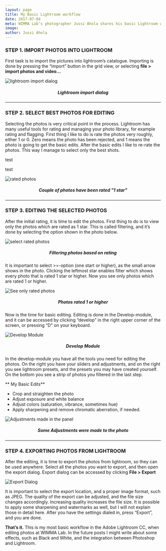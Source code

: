 ```yaml
---
layout: page
title: My Basic Lightroom workflow
date: 2017-07-04
meta: WIMMA Lab's photographer Jussi Ahola shares his basic Lightroom workflow! Read to learn my workflow from start to finish, in Adobe Lightroom CC!
image:
author: Jussi Ahola
---
```


### STEP 1. IMPORT PHOTOS INTO LIGHTROOM
First task is to import the pictures into lightroom’s catalogue. Importing is done by pressing the “import” button in the grid view, or selecting **file > import photos and video…**

![lightroom import dialog]({{site.baseurl}}/img/kuva1.png)
##### <center>Lightroom import dialog</center>

***

### STEP 2. SELECT BEST PHOTOS FOR EDITING
Selecting the photos is very critical point in the process. Lightroom has many useful tools for rating and managing your photo library, for example rating and flagging. First thing I like to do is rate the photos very roughly, either 1 or 0. Zero means the photo has been rejected, and 1 means the photo is going to get the basic edits. After the basic edits I like to re-rate the photos. This way I manage to select only the best shots.

test  
  
  
test

![rated photos]({{site.baseurl}}/img/kuva2.png)
##### <center>Couple of photos have been rated "1 star"</center>

***

### STEP 3. EDITING THE SELECTED PHOTOS
After the initial rating, it is time to edit the photos. First thing to do is to view only the photos which are rated as 1 star. This is called filtering, and it’s done by selecting the option shown in the photo below.

![select rated photos]({{site.baseurl}}/img/kuva3.png)
##### <center>Filtering photos based on rating</center>

It is important to select >=-option (one start or higher), as the small arrow shows in the photo.
Clicking the leftmost star enables filter which shows every photo that is rated 1 star or higher.
Now you see only photos which are rated 1 or higher.

![See only rated photos]({{site.baseurl}}/img/kuva4.png)
##### <center>Photos rated 1 or higher</center>

Now is the time for basic editing. Editing is done in the Develop-module, and it can be accessed by clicking “develop” in the right upper corner of the screen, or pressing “D” on your keyboard.

![Develop Module]({{site.baseurl}}/img/kuva5.png)
##### <center>Develop Module</center>

In the develop-module you have all the tools you need for editing the photos. On the right you have your sliders and adjustments, and on the right you see lightroom presets, and the presets you may have created yourself. On the bottom you see a strip of photos you filtered in the last step.

** My Basic Edits**
-	Crop and straighten the photo
-	Adjust exposure and white balance
-	Adjust colors (saturation, vibrance, sometimes hue)
-	Apply sharpening and remove chromatic aberration, if needed.

![Adjustments made in the panel]({{site.baseurl}}/img/kuva6.png)
##### <center>Some Adjustments were made to the photo</center>

***

### STEP 4. EXPORTING PHOTOS FROM LIGHTROOM
After the editing, it is time to export the photos from lightroom, so they can be used anywhere. Select all the photos you want to export, and then open the export dialog. Export dialog can be accessed by clicking **File > Export**

![Export Dialog]({{site.baseurl}}/img/kuva7.png)

It is important to select the export location, and a proper image format, such as JPEG. The quality of the export can be adjusted, and the file size changes accordingly. Increasing quality increases the file size.
It is possible to apply some sharpening and watermarks as well, but I will not explain those in detail here.
After you have the settings dialed in, press “Export”, and you are done.

**That’s it.** This is my most basic workflow in the Adobe Lightroom CC, when editing photos at WIMMA Lab. In the future posts I might write about some effects, such as Black and White, and the integration between Photoshop and Lightroom.



